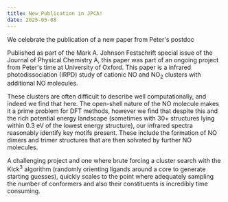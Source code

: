 ```yaml
---
title: New Publication in JPCA!
date: 2025-05-08
---
```


We celebrate the publication of a new paper from Peter's postdoc

<!--More-->

Published as part of the Mark A. Johnson Festschrift special issue of the Journal of Physical Chemistry A, this paper was part of an ongoing project from Peter's time at University of Oxford. This paper is a infrared photodissociation (IRPD) study of cationic NO and NO<sub>2</sub> clusters with additional NO molecules.

These clusters are often difficult to describe well computationally, and indeed we find that here. The open-shell nature of the NO molecule makes it a prime problem for DFT methods, however we find that despite this and the rich potential energy landscape (sometimes with 30+ structures lying within 0.3 eV of the lowest energy structure), our infrared spectra reasonably identify key motifs present. These include the formation of NO dimers and trimer structures that are then solvated by further NO molecules.

A challenging project and one where brute forcing a cluster search with the Kick<sup>3</sup> algorithm (randomly orienting ligands around a core to generate starting guesses), quickly scales to the point where adequately sampling the number of conformers and also their constituents is incredibly time consuming.

